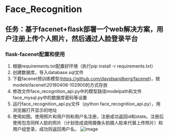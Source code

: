 # Face_Recognition
## 任务：基于facenet+flask部署一个web解决方案，用户注册上传个人照片，然后通过人脸登录平台
### flask-facenet配置和使用
1. 根据requirements.txt配置好环境（执行pip install -r  requirements.txt）
2. 创建数据库，导入database.sql文件
3. 下载facenet预训练模型(https://github.com/davidsandberg/facenet)，按models\facenet\20180408-102900的方式存放
4. 修改文件face_recognition_api.py中的模型路径modelpath和文件face_mysql.py中的数据库密码等设置
5. 运行face_recognition_api.py文件（python face_recognition_api.py），用浏览器打开显示的地址
6. 使用如图。使用照片和用户则和用户名注册，注册成功返回id和state。注册后使用包含同样人脸的照片（计划改成调用摄像头拍摄人脸来代替上传照片）和用户组登录，成功则返回用户名。
![image]()
